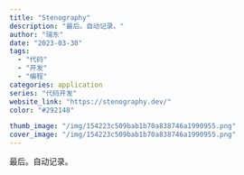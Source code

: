 ```yaml
---
title: "Stenography"
description: "最后。自动记录。"
author: "瑞东"
date: "2023-03-30"
tags:
  - "代码"
  - "开发"
  - "编程"
categories: application
series: "代码开发"
website_link: "https://stenography.dev/"
color: "#292148"

thumb_image: "/img/154223c509bab1b70a838746a1990955.png"
cover_image: "/img/154223c509bab1b70a838746a1990955.png"
---
```


最后。自动记录。